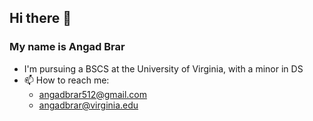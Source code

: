 ## Hi there 👋

<!--
**angadv12/angadv12** is a ✨ _special_ ✨ repository because its `README.md` (this file) appears on your GitHub profile.

Here are some ideas to get you started:
-->
### My name is Angad Brar
- I'm pursuing a BSCS at the University of Virginia, with a minor in DS
- 📫 How to reach me:
  * angadbrar512@gmail.com
  * angadbrar@virginia.edu
